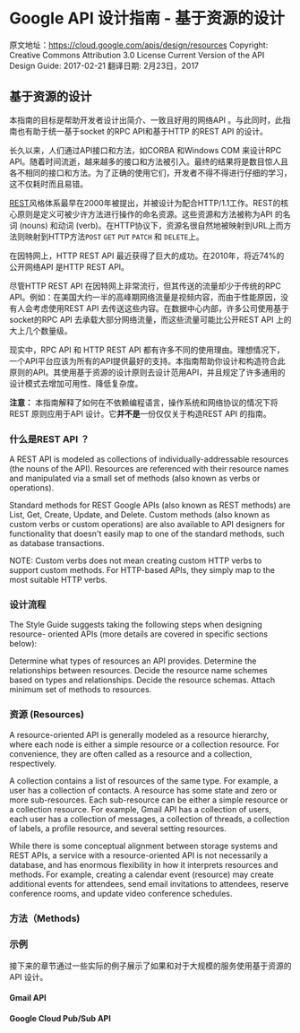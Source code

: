 # Google API 设计指南 - 基于资源的设计

原文地址：https://cloud.google.com/apis/design/resources
Copyright: Creative Commons Attribution 3.0 License
Current Version of the API Design Guide: 2017-02-21
翻译日期: 2月23日，2017

## 基于资源的设计

本指南的目标是帮助开发者设计出简介、一致且好用的网络API 。与此同时，此指南也有助于统一基于socket 的RPC API和基于HTTP 的REST API 的设计。

长久以来，人们通过API接口和方法，如CORBA 和Windows COM 来设计RPC API。随着时间流逝，越来越多的接口和方法被引入。最终的结果将是数目惊人且各不相同的接口和方法。为了正确的使用它们，开发者不得不得进行仔细的学习，这不仅耗时而且易错。

[REST](http://en.wikipedia.org/wiki/Representational_state_transfer)风格体系最早在2000年被提出，并被设计为配合HTTP/1.1工作。REST的核心原则是定义可被少许方法进行操作的命名资源。这些资源和方法被称为API 的名词 (nouns) 和动词 (verb)。在HTTP协议下，资源名很自然地被映射到URL上而方法则映射到HTTP方法`POST` `GET` `PUT` `PATCH` 和 `DELETE`上。

在因特网上，HTTP REST API 最近获得了巨大的成功。在2010年，将近74%的公开网络API 是HTTP REST API。

尽管HTTP REST API 在因特网上非常流行，但其传送的流量却少于传统的RPC API。例如：在美国大约一半的高峰期网络流量是视频内容，而由于性能原因，没有人会考虑使用REST API 去传送这些内容。在数据中心内部，许多公司使用基于socket的RPC API 去承载大部分网络流量，而这些流量可能比公开REST API 上的大上几个数量级。

现实中，RPC API 和 HTTP REST API 都有许多不同的使用理由。理想情况下，一个API平台应该为所有的API提供最好的支持。本指南帮助你设计和构造符合此原则的API。其使用基于资源的设计原则去设计范用API，并且规定了许多通用的设计模式去增加可用性、降低复杂度。

**注意：** 本指南解释了如何在不依赖编程语言，操作系统和网络协议的情况下将REST 原则应用于API 设计。它**并不是**一份仅仅关于构造REST API 的指南。

### 什么是REST API ？

A REST API is modeled as collections of individually-addressable resources (the nouns of the API). Resources are referenced with their resource names and manipulated via a small set of methods (also known as verbs or operations).

Standard methods for REST Google APIs (also known as REST methods) are List, Get, Create, Update, and Delete. Custom methods (also known as custom verbs or custom operations) are also available to API designers for functionality that doesn't easily map to one of the standard methods, such as database transactions.

NOTE: Custom verbs does not mean creating custom HTTP verbs to support custom methods. For HTTP-based APIs, they simply map to the most suitable HTTP verbs.

### 设计流程

The Style Guide suggests taking the following steps when designing resource- oriented APIs (more details are covered in specific sections below):

Determine what types of resources an API provides.
Determine the relationships between resources.
Decide the resource name schemes based on types and relationships.
Decide the resource schemas.
Attach minimum set of methods to resources.

### 资源 (Resources)

A resource-oriented API is generally modeled as a resource hierarchy, where each node is either a simple resource or a collection resource. For convenience, they are often called as a resource and a collection, respectively.

A collection contains a list of resources of the same type. For example, a user has a collection of contacts.
A resource has some state and zero or more sub-resources. Each sub-resource can be either a simple resource or a collection resource.
For example, Gmail API has a collection of users, each user has a collection of messages, a collection of threads, a collection of labels, a profile resource, and several setting resources.

While there is some conceptual alignment between storage systems and REST APIs, a service with a resource-oriented API is not necessarily a database, and has enormous flexibility in how it interprets resources and methods. For example, creating a calendar event (resource) may create additional events for attendees, send email invitations to attendees, reserve conference rooms, and update video conference schedules.

### 方法（Methods)

### 示例

接下来的章节通过一些实际的例子展示了如果和对于大规模的服务使用基于资源的API 设计。

#### Gmail API
#### Google Cloud Pub/Sub API


